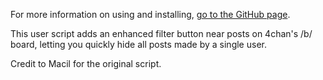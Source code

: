For more information on using and installing, [go to the GitHub
page](http://specialeddy.github.com/QuickBlocker/).

This user script adds an enhanced filter button near posts on 4chan's /b/ board,
letting you quickly hide all posts made by a single user.

Credit to Macil for the original script.
